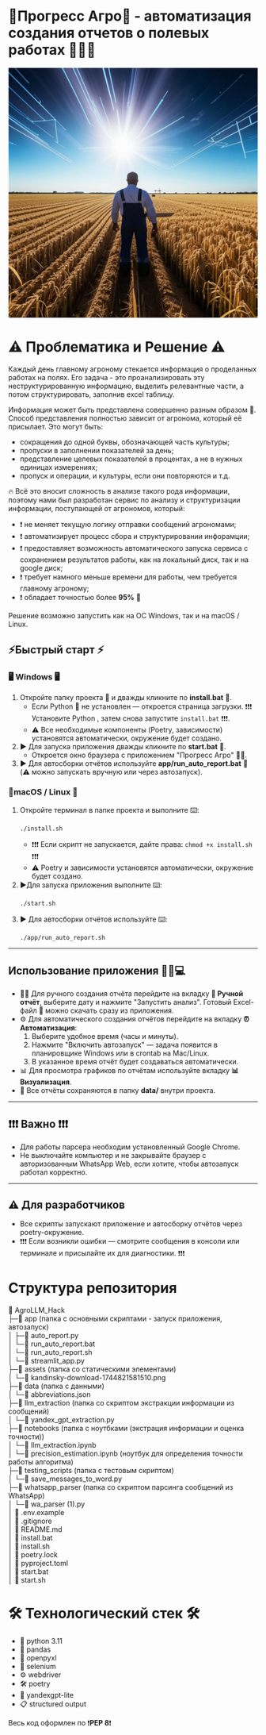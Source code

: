 # 🚀Прогресс Агро🚜 - автоматизация создания отчетов о полевых работах 🌿🌾🌻

![Прогресс Агро](https://github.com/OZheRelieV/AgroLLM_Hack/blob/main/assets/kandinsky-download-1744821581510.png)

# ⚠️ Проблематика и Решение ⚠️ 
Каждый день главному агроному стекается информация о проделанных работах на полях. Его задача - это проанализировать эту неструктурированную информацию, выделить релевантные части, а потом структурировать, заполнив excel таблицу.

Информация может быть представлена совершенно разным образом 🤔. Способ представления полностью зависит от агронома, который её присылает.  Это могут быть:
- сокращения до одной буквы, обозначающей часть культуры;
- пропуски в заполнении показателей за день;
- представление целевых показателей в процентах, а не в нужных единицах измерениях;
- пропуск и операции, и культуры, если они повторяются и т.д.

🔥 Всё это вносит сложность в анализе такого рода информации, поэтому нами был разработан сервис по анализу и структуризации информации, поступающей от агрономов, который:
- ❗ не меняет текущую логику отправки сообщений агрономами;
- ❗ автоматизирует процесс сбора и структурировании инфорамции;
- ❗ предоставляет возможность автоматического запуска сервиса с сохранением результатов работы, как на локальный диск, так и на google диск;
- ❗ требует намного меньше времени для работы, чем требуется главному агроному;
- ❗ обладает точностью более **95%** 🎯

Решение возможно запустить как на ОС Windows, так и на macOS / Linux.

## ⚡Быстрый старт ⚡

### 🖥 Windows 🖥 

1. Откройте папку проекта 📁 и дважды кликните по **install.bat** 📄.
   - Если Python 🐍 не установлен — откроется страница загрузки. ❗❗❗ Установите Python , затем снова запустите `install.bat` ❗❗❗.
   - ⚠️ Все необходимые компоненты (Poetry, зависимости) установятся автоматически, окружение будет создано.
2. ▶️ Для запуска приложения дважды кликните по **start.bat** 📄.
   - Откроется окно браузера с приложением "Прогресс Агро" 🚀🚜.
3. ▶️ Для автосборки отчётов используйте **app/run_auto_report.bat** 📄 (⚠️ можно запускать вручную или через автозапуск).

### 🐧macOS / Linux 🐧

1. Откройте терминал в папке проекта и выполните ⌨️:
   ```sh
   ./install.sh
   ```
   - ❗❗❗ Если скрипт не запускается, дайте права: `chmod +x install.sh` ❗❗❗
   - ⚠️ Poetry и зависимости установятся автоматически, окружение будет создано.
2. ▶️Для запуска приложения выполните ⌨️:
   ```sh
   ./start.sh
   ```
3. ▶️ Для автосборки отчётов используйте ⌨️:
   ```sh
   ./app/run_auto_report.sh
   ```

---

## Использование приложения 🚀🚜💻


- 🧑‍💻 Для ручного создания отчёта перейдите на вкладку **📝 Ручной отчёт**, выберите дату и нажмите "Запустить анализ". Готовый Excel-файл 📄 можно скачать сразу из приложения.
- ⚙️ Для автоматического создания отчётов перейдите на вкладку **⏰ Автоматизация**:
  1. Выберите удобное время (часы и минуты).
  2. Нажмите "Включить автозапуск" — задача появится в планировщике Windows или в crontab на Mac/Linux.
  3. В указанное время отчёт будет создаваться автоматически.
- 📊 Для просмотра графиков по отчётам используйте вкладку **📊 Визуализация**.
- 📝 Все отчёты сохраняются в папку **data/** внутри проекта.

---

## ❗❗❗ Важно ❗❗❗

- Для работы парсера необходим установленный Google Chrome.
- Не выключайте компьютер и не закрывайте браузер с авторизованным WhatsApp Web, если хотите, чтобы автозапуск работал корректно.

---

## ⚠️ Для разработчиков

- Все скрипты запускают приложение и автосборку отчётов через poetry-окружение.
- ❗❗❗ Если возникли ошибки — смотрите сообщения в консоли или терминале и присылайте их для диагностики. ❗❗❗

# Структура репозитория
📁 AgroLLM_Hack  
├─📁 app (папка с основными скриптами - запуск приложения, автозапуск)  
│ ├─📄 auto_report.py  
│ └─📄 run_auto_report.bat  
│ └─📄 run_auto_report.sh  
│ └─📄 streamlit_app.py  
├─📁 assets (папка со статическими элементами)  
│ └─📄 kandinsky-download-1744821581510.png  
├─📁 data (папка с данными)  
│ └─📄 abbreviations.json  
├─📁 llm_extraction (папка со скриптом экстракции информации из сообщений)  
│ └─📄 yandex_gpt_extraction.py  
├─📁 notebooks (папка с ноутбками (экстрация информации и оценка точности))  
│ └─📄 llm_extraction.ipynb  
│ └─📄 precision_estimation.ipynb (ноутбук для определения точности работы алгоритма)  
├─📁 testing_scripts (папка с тестовым скриптом)  
│ └─📄 save_messages_to_word.py  
├─📁 whatsapp_parser (папка со скриптом парсинга сообщений из WhatsApp)  
│ └─📄 wa_parser (1).py  
│ 📄 .env.example  
│ 📄 .gitignore  
│ 📄 README.md  
│ 📄 install.bat  
│ 📄 install.sh  
│ 📄 poetry.lock  
│ 📄 pyproject.toml  
│ 📄 start.bat  
│ 📄 start.sh  

# 🛠️ Технологический стек 🛠️ 

- 🐍 python 3.11
- 🐼 pandas
- 📄 openpyxl
- 🤖 selenium
- ⚙️ webdriver
- 🛠️ poetry
- 🧠 yandexgpt-lite
- 📋 structured output

Весь код оформлен по ❗**PEP 8**❗
